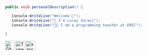 
```csharp
public void personalDescription() {

   Console.WriteLine("Welcome 👋");
   Console.WriteLine("🚀 I'm Lucas Saravi");
   Console.WriteLine("👨‍🏫 I am a programming teacher at EMIC");
   
}
```


<img align="left" title="Git" alt="Git" width="30px" src="![048242644438417caa7617925b57b1f3](https://github.com/LucasSaravi-cpu/LucasSaravi-cpu/assets/126580800/d8f8fcd1-e527-4d3f-99ce-615532510970)" />
<img align="left" title="TypeScript" alt="TypeScript" width="30px" src="https://cdn.jsdelivr.net/gh/devicons/devicon/icons/typescript/typescript-original.svg" />
<img align="left" title="SASS" alt="sass" width="30px" src="https://cdn.jsdelivr.net/gh/devicons/devicon/icons/sass/sass-original.svg" />  
